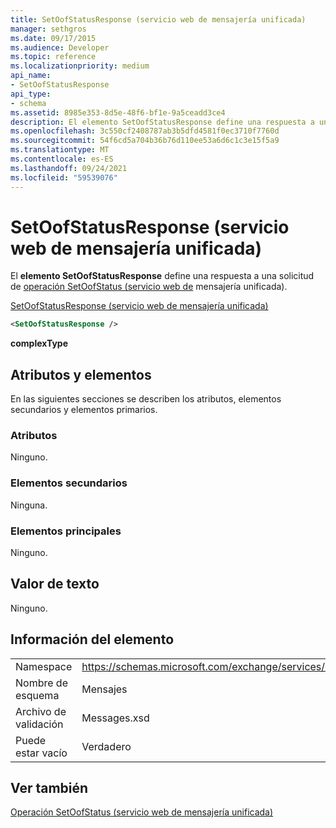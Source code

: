 ```yaml
---
title: SetOofStatusResponse (servicio web de mensajería unificada)
manager: sethgros
ms.date: 09/17/2015
ms.audience: Developer
ms.topic: reference
ms.localizationpriority: medium
api_name:
- SetOofStatusResponse
api_type:
- schema
ms.assetid: 8985e353-8d5e-48f6-bf1e-9a5ceadd3ce4
description: El elemento SetOofStatusResponse define una respuesta a una solicitud de operación SetOofStatus (servicio web de mensajería unificada).
ms.openlocfilehash: 3c550cf2408787ab3b5dfd4581f0ec3710f7760d
ms.sourcegitcommit: 54f6cd5a704b36b76d110ee53a6d6c1c3e15f5a9
ms.translationtype: MT
ms.contentlocale: es-ES
ms.lasthandoff: 09/24/2021
ms.locfileid: "59539076"
---
```

# <a name="setoofstatusresponse-um-web-service"></a>SetOofStatusResponse (servicio web de mensajería unificada)

El **elemento SetOofStatusResponse** define una respuesta a una solicitud de [operación SetOofStatus (servicio web de](setoofstatus-operation-um-web-service.md) mensajería unificada). 
  
[SetOofStatusResponse (servicio web de mensajería unificada)](setoofstatusresponse-um-web-service.md)
  
```xml
<SetOofStatusResponse />
```

 **complexType**
## <a name="attributes-and-elements"></a>Atributos y elementos

En las siguientes secciones se describen los atributos, elementos secundarios y elementos primarios.
  
### <a name="attributes"></a>Atributos

Ninguno.
  
### <a name="child-elements"></a>Elementos secundarios

Ninguna.
  
### <a name="parent-elements"></a>Elementos principales

Ninguno.
  
## <a name="text-value"></a>Valor de texto

Ninguno.
  
## <a name="element-information"></a>Información del elemento

|||
|:-----|:-----|
|Namespace  <br/> |https://schemas.microsoft.com/exchange/services/2006/messages  <br/> |
|Nombre de esquema  <br/> |Mensajes  <br/> |
|Archivo de validación  <br/> |Messages.xsd  <br/> |
|Puede estar vacío  <br/> |Verdadero  <br/> |
   
## <a name="see-also"></a>Ver también



[Operación SetOofStatus (servicio web de mensajería unificada)](setoofstatus-operation-um-web-service.md)

